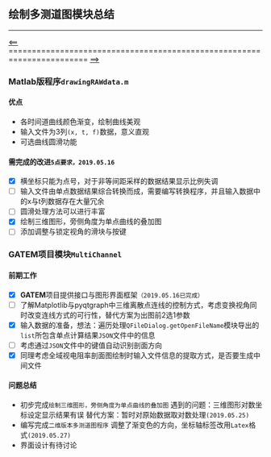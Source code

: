 ## 绘制多测道图模块总结
***
[<==](https://github.com/tdem-lixiu/TDEM_Document/blob/master/Summarize/Jingx/README.md) ======================================================================= [==>](https://github.com/tdem-lixiu/TDEM_Document/blob/master/README.md)
### Matlab版程序``drawingRAWdata.m``
#### 优点
- 各时间道曲线颜色渐变，绘制曲线美观
- 输入文件为3列``(x, t, f)``数据，意义直观
- 可选曲线圆滑功能
#### 需完成的改进``5点要求，2019.05.16``
- [x] 横坐标只能为点号，对于非等间距采样的数据结果显示比例失调
- [ ] 输入文件由单点数据结果综合转换而成，需要编写转换程序，并且输入数据中的x与t列数据存在大量冗余
- [ ] 圆滑处理方法可以进行丰富
- [x] 绘制三维图形，旁侧角度为单点曲线的叠加图
- [ ] 添加调整与锁定视角的滑块与按键
### GATEM项目模块``MultiChannel``
#### 前期工作
- [x] **GATEM**项目提供接口与图形界面框架``（2019.05.16已完成）``
- [ ] 了解Matplotlib与pyqtgraph中三维离散点连线的控制方式，考虑变换视角同时改变连线方式的可行性，替代方案为出图前2选1参数
- [x] 输入数据的准备，想法：遍历处理``QFileDialog.getOpenFileName``模块导出的``list``所包含单点计算结果``JSON``文件中的信息
- [ ] 考虑通过``JSON``文件中的键值自动识别剖面方向
- [x] 同理考虑全域视电阻率剖面图绘制时输入文件信息的提取方式，是否要生成中间文件
#### 问题总结
- 初步完成``绘制三维图形，旁侧角度为单点曲线的叠加图``
遇到的问题：三维图形对数坐标设定显示结果有误
替代方案：暂时对原始数据取对数处理``(2019.05.25)``
- 编写完成``二维版本多测道图程序``
调整了渐变色的方向，坐标轴标签改用``Latex``格式``(2019.05.27)``
- 界面设计有待讨论